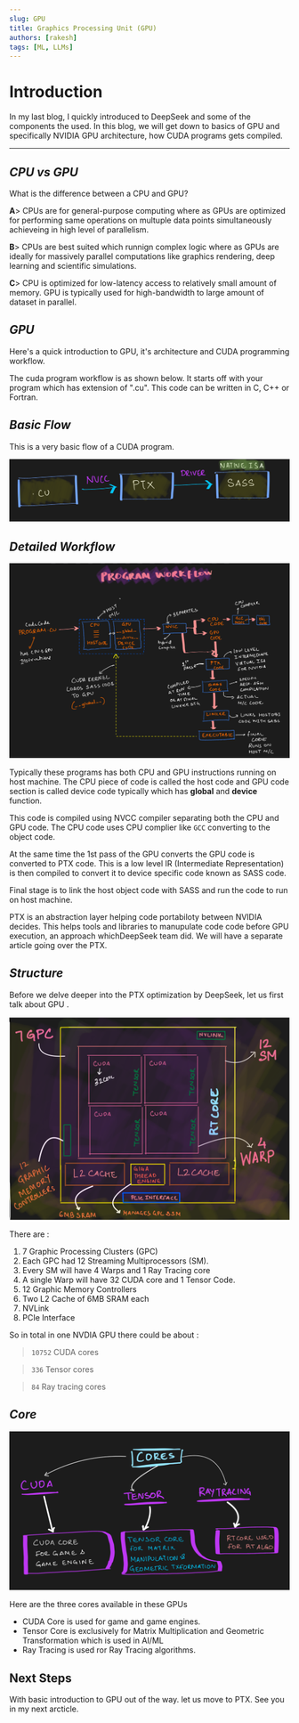 ```yaml
---
slug: GPU
title: Graphics Processing Unit (GPU)
authors: [rakesh]
tags: [ML, LLMs]
---
```


# Introduction

In my last blog, I quickly introduced to DeepSeek and some of the components the used. In this blog, we will get down to basics of GPU and specifically NVIDIA GPU architecture, how CUDA programs gets compiled. 

<!-- truncate -->

---

## *CPU vs GPU*
What is the difference between a CPU and GPU?

**A**> CPUs are for general-purpose computing where as GPUs are optimized for performing same operations on multuple data points simultaneously achieveing in high level of parallelism.  

**B**> CPUs are best suited which runnign complex logic where as GPUs are ideally for massively parallel computations like graphics rendering, deep learning and scientific simulations.  

**C**> CPU is optimized for low-latency access to relatively small amount of memory. GPU is typically used for high-bandwidth to large amount of dataset in parallel.


## *GPU*
Here's a quick introduction to GPU, it's architecture and CUDA programming workflow.

The cuda program workflow is as shown below. It starts off with your program which has extension of ".cu". This code can be written in C, C++ or Fortran.

## *Basic Flow*

This is a very basic flow of a CUDA program.

![Cuda Program Overview](img/CUDAOverview.png)

## *Detailed Workflow*

![CUDA Workflow](img/CUDAWorkflow.png)

Typically these  programs has both CPU and GPU instructions running on host machine. The CPU piece of code is called the host code and GPU code section is called device code typically which has __global__ and __device__ function. 

This code is compiled using NVCC compiler separating both the CPU and GPU code. The CPU code uses CPU complier like `GCC` converting to the object code. 

At the same time the 1st pass of the GPU converts the GPU code is converted to PTX code. This is a low level IR (Intermediate Representation) is then compiled to convert it to device specific code known as SASS code. 

Final stage is to link the host object code with SASS and run the code to run on host machine.


PTX is an abstraction layer helping code portabiloty between NVIDIA decides. This helps tools and libraries to manupulate code code before GPU execution, an approach whichDeepSeek team did. We will have a separate article going over the PTX.

## *Structure*
Before we delve deeper into the PTX optimization by DeepSeek, let us first talk about GPU .

![GPU Structure](<img/GPU Structure.png>)

There are : 
1. 7 Graphic Processing Clusters (GPC) 
2. Each GPC had 12 Streaming Multiprocessors (SM). 
3. Every SM will have 4 Warps and 1 Ray Tracing core 
4. A single Warp will have 32 CUDA core and 1 Tensor Code.
5. 12 Graphic Memory Controllers
6. Two L2 Cache of 6MB SRAM each
7. NVLink
8. PCIe Interface


So in total in one NVDIA GPU there could be about :

> `10752` CUDA cores   

> `336` Tensor cores    

> `84` Ray tracing cores  

## *Core*

![CUDA Cores](img/Cores.png)

Here are the three cores available in these GPUs

- CUDA Core is used for game and game engines. 
- Tensor Core is exclusively for Matrix Multiplication and Geometric Transformation which is used in AI/ML
- Ray Tracing is used ror Ray Tracing algorithms.


## Next Steps

With basic introduction to GPU out of the way. let us move to PTX. See you in my next arcticle.

